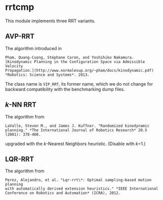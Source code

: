 # rrtcmp

This module implements three RRT variants.

## AVP-RRT

The algorithm introduced in

    Pham, Quang-Cuong, Stéphane Caron, and Yoshihiko Nakamura. 
    [Kinodynamic Planning in the Configuration Space via Admissible Velocity
    Propagation.](http://www.normalesup.org/~pham/docs/kinodynamic.pdf)
    *Robotics: Science and Systems*. 2013.

The class name is `VIP_RRT`, its former name, which we do not change for
backward compatibility with the benchmarking dump files.

## *k*-NN RRT

The algorithm from 

    LaValle, Steven M., and James J. Kuffner. "Randomized kinodynamic
    planning." *The International Journal of Robotics Research* 20.5 (2001): 378-400.

upgraded with the *k*-Nearest Neighbors heuristic. (Disable with *k*=1.)

## LQR-RRT

The algorithm from

    Perez, Alejandro, et al. "Lqr-rrt\*: Optimal sampling-based motion planning
    with automatically derived extension heuristics." *IEEE International
    Conference on Robotics and Automation* (ICRA), 2012.
